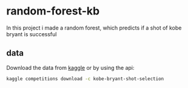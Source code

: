 # random-forest-kb

In this project i made a random forest, which predicts if a shot of kobe bryant is successful

## data

Download the data from [kaggle](https://www.kaggle.com/c/kobe-bryant-shot-selection/overview/evaluation) or by using the api:

```bash
kaggle competitions download -c kobe-bryant-shot-selection
```